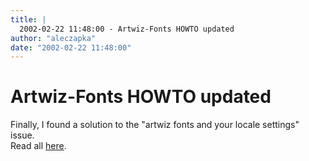 ```yaml
---
title: |
  2002-02-22 11:48:00 - Artwiz-Fonts HOWTO updated
author: "aleczapka"
date: "2002-02-22 11:48:00"
---
```


# Artwiz-Fonts HOWTO updated

Finally, I found a solution to the "artwiz fonts and your locale settings" issue.<br>
Read all <a href="/docs/en/artwiz-fonts.php#bugs">here</a>.



